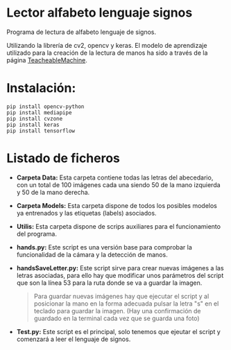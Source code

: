 # Lector alfabeto lenguaje signos

Programa de lectura de alfabeto lenguaje de signos.

Utilizando la librería de cv2, opencv y keras. El modelo de aprendizaje utilizado para la creación de la lectura de manos ha sido a través de la página [TeacheableMachine](https://teachablemachine.withgoogle.com/train/image).

# Instalación:
    pip install opencv-python
    pip install mediapipe
    pip install cvzone
    pip install keras
    pip install tensorflow

# Listado de ficheros

- **Carpeta Data:** Esta carpeta contiene todas las letras del abecedario, con un total de 100 imágenes cada una siendo 50 de la mano izquierda y 50 de la mano derecha.

- **Carpeta Models:** Esta carpeta dispone de todos los posibles modelos ya entrenados y las etiquetas (labels) asociados.

- **Utilis:** Esta carpeta dispone de scrips auxiliares para el funcionamiento del programa.

- **hands.py:** Este script es una versión base para comprobar la funcionalidad de la cámara y la detección de manos.

- **handsSaveLetter.py:** Este script sirve para crear nuevas imágenes a las letras asociadas, para ello hay que modificar unos parámetros del script que son la línea 53 para la ruta donde se va a guardar la imagen.
    > Para guardar nuevas imágenes hay que ejecutar el script y al posicionar la mano en la forma adecuada pulsar la letra "s" en el teclado para guardar la imagen. (Hay una confirmación de guardado en la terminal cada vez que se guarda una foto)

- **Test.py:** Este script es el principal, solo tenemos que ejeutar el script y comenzará a leer el lenguaje de signos.
